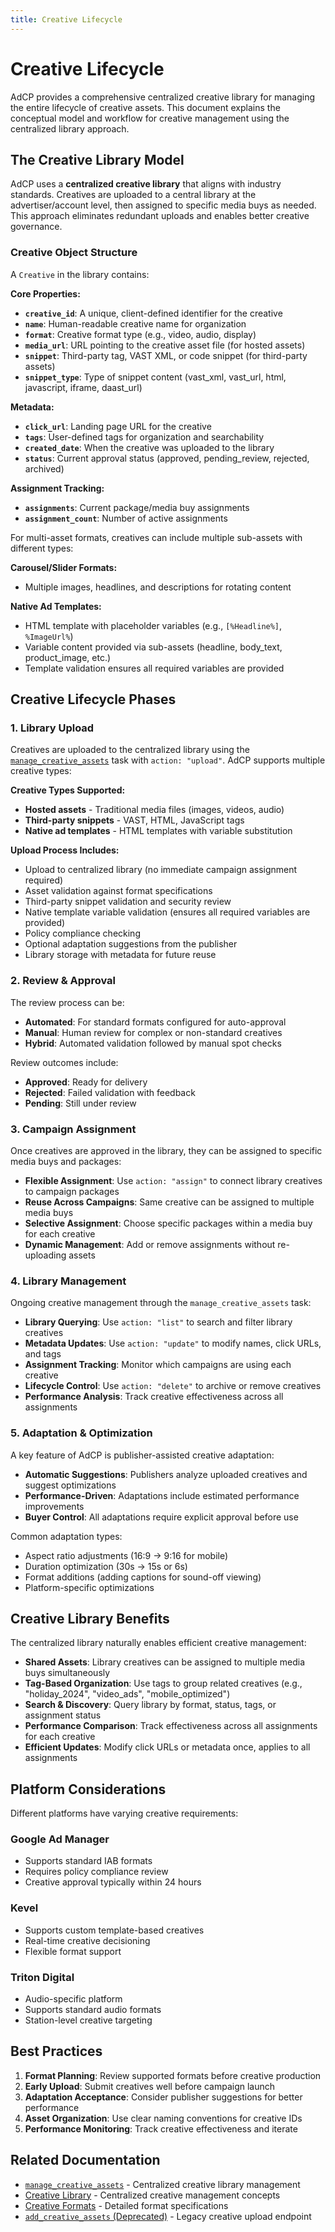 ```yaml
---
title: Creative Lifecycle
---
```


# Creative Lifecycle

AdCP provides a comprehensive centralized creative library for managing the entire lifecycle of creative assets. This document explains the conceptual model and workflow for creative management using the centralized library approach.

## The Creative Library Model

AdCP uses a **centralized creative library** that aligns with industry standards. Creatives are uploaded to a central library at the advertiser/account level, then assigned to specific media buys as needed. This approach eliminates redundant uploads and enables better creative governance.

### Creative Object Structure

A `Creative` in the library contains:

**Core Properties:**
- **`creative_id`**: A unique, client-defined identifier for the creative
- **`name`**: Human-readable creative name for organization
- **`format`**: Creative format type (e.g., video, audio, display)
- **`media_url`**: URL pointing to the creative asset file (for hosted assets)
- **`snippet`**: Third-party tag, VAST XML, or code snippet (for third-party assets)
- **`snippet_type`**: Type of snippet content (vast_xml, vast_url, html, javascript, iframe, daast_url)

**Metadata:**
- **`click_url`**: Landing page URL for the creative
- **`tags`**: User-defined tags for organization and searchability
- **`created_date`**: When the creative was uploaded to the library
- **`status`**: Current approval status (approved, pending_review, rejected, archived)

**Assignment Tracking:**
- **`assignments`**: Current package/media buy assignments
- **`assignment_count`**: Number of active assignments

For multi-asset formats, creatives can include multiple sub-assets with different types:

**Carousel/Slider Formats:**
- Multiple images, headlines, and descriptions for rotating content

**Native Ad Templates:**
- HTML template with placeholder variables (e.g., `[%Headline%]`, `%ImageUrl%`)
- Variable content provided via sub-assets (headline, body_text, product_image, etc.)
- Template validation ensures all required variables are provided

## Creative Lifecycle Phases

### 1. Library Upload

Creatives are uploaded to the centralized library using the [`manage_creative_assets`](./tasks/manage_creative_assets) task with `action: "upload"`. AdCP supports multiple creative types:

**Creative Types Supported:**
- **Hosted assets** - Traditional media files (images, videos, audio)
- **Third-party snippets** - VAST, HTML, JavaScript tags
- **Native ad templates** - HTML templates with variable substitution

**Upload Process Includes:**
- Upload to centralized library (no immediate campaign assignment required)
- Asset validation against format specifications
- Third-party snippet validation and security review
- Native template variable validation (ensures all required variables are provided)
- Policy compliance checking
- Optional adaptation suggestions from the publisher
- Library storage with metadata for future reuse

### 2. Review & Approval

The review process can be:

- **Automated**: For standard formats configured for auto-approval
- **Manual**: Human review for complex or non-standard creatives
- **Hybrid**: Automated validation followed by manual spot checks

Review outcomes include:
- **Approved**: Ready for delivery
- **Rejected**: Failed validation with feedback
- **Pending**: Still under review

### 3. Campaign Assignment

Once creatives are approved in the library, they can be assigned to specific media buys and packages:

- **Flexible Assignment**: Use `action: "assign"` to connect library creatives to campaign packages
- **Reuse Across Campaigns**: Same creative can be assigned to multiple media buys
- **Selective Assignment**: Choose specific packages within a media buy for each creative
- **Dynamic Management**: Add or remove assignments without re-uploading assets

### 4. Library Management

Ongoing creative management through the `manage_creative_assets` task:

- **Library Querying**: Use `action: "list"` to search and filter library creatives
- **Metadata Updates**: Use `action: "update"` to modify names, click URLs, and tags
- **Assignment Tracking**: Monitor which campaigns are using each creative
- **Lifecycle Control**: Use `action: "delete"` to archive or remove creatives
- **Performance Analysis**: Track creative effectiveness across all assignments

### 5. Adaptation & Optimization

A key feature of AdCP is publisher-assisted creative adaptation:

- **Automatic Suggestions**: Publishers analyze uploaded creatives and suggest optimizations
- **Performance-Driven**: Adaptations include estimated performance improvements
- **Buyer Control**: All adaptations require explicit approval before use

Common adaptation types:
- Aspect ratio adjustments (16:9 → 9:16 for mobile)
- Duration optimization (30s → 15s or 6s)
- Format additions (adding captions for sound-off viewing)
- Platform-specific optimizations

## Creative Library Benefits

The centralized library naturally enables efficient creative management:

- **Shared Assets**: Library creatives can be assigned to multiple media buys simultaneously
- **Tag-Based Organization**: Use tags to group related creatives (e.g., "holiday_2024", "video_ads", "mobile_optimized")
- **Search & Discovery**: Query library by format, status, tags, or assignment status
- **Performance Comparison**: Track effectiveness across all assignments for each creative
- **Efficient Updates**: Modify click URLs or metadata once, applies to all assignments

## Platform Considerations

Different platforms have varying creative requirements:

### Google Ad Manager
- Supports standard IAB formats
- Requires policy compliance review
- Creative approval typically within 24 hours

### Kevel
- Supports custom template-based creatives
- Real-time creative decisioning
- Flexible format support

### Triton Digital
- Audio-specific platform
- Supports standard audio formats
- Station-level creative targeting

## Best Practices

1. **Format Planning**: Review supported formats before creative production
2. **Early Upload**: Submit creatives well before campaign launch
3. **Adaptation Acceptance**: Consider publisher suggestions for better performance
4. **Asset Organization**: Use clear naming conventions for creative IDs
5. **Performance Monitoring**: Track creative effectiveness and iterate

## Related Documentation

- [`manage_creative_assets`](./tasks/manage_creative_assets) - Centralized creative library management
- [Creative Library](./creative-library) - Centralized creative management concepts
- [Creative Formats](./creative-formats) - Detailed format specifications
- [`add_creative_assets` (Deprecated)](./tasks/add_creative_assets) - Legacy creative upload endpoint
